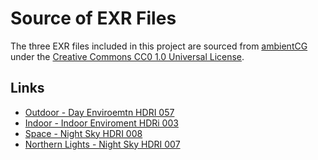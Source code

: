 # Source of EXR Files

The three EXR files included in this project are sourced from [ambientCG](https://ambientcg.com) under the [Creative Commons CC0 1.0 Universal License](https://creativecommons.org/publicdomain/zero/1.0/).

## Links

- [Outdoor - Day Enviroemtn HDRI 057](https://ambientcg.com/view?id=DayEnvironmentHDRI057)
- [Indoor - Indoor Enviroment HDRi 003](https://ambientcg.com/view?id=IndoorEnvironmentHDRI003)
- [Space - Night Sky HDRI 008](https://ambientcg.com/view?id=NightSkyHDRI008)
- [Northern Lights - Night Sky HDRI 007](https://ambientcg.com/view?id=NightSkyHDRI007)